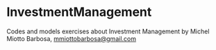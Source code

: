 # InvestmentManagement
Codes and models exercises about Investment Management
by Michel Miotto Barbosa, mmiottobarbosa@gmail.com
